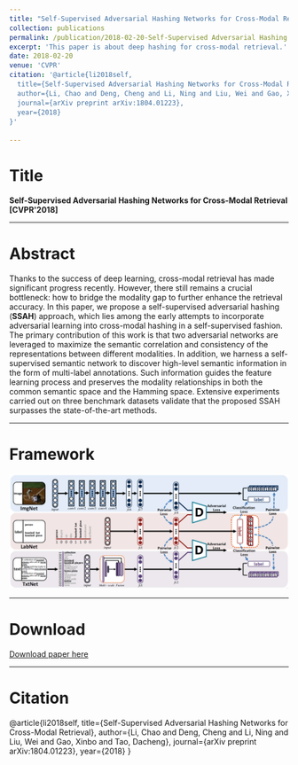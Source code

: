 ```yaml
---
title: "Self-Supervised Adversarial Hashing Networks for Cross-Modal Retrieval"
collection: publications
permalink: /publication/2018-02-20-Self-Supervised Adversarial Hashing Networks for Cross-Modal Retrieval
excerpt: 'This paper is about deep hashing for cross-modal retrieval.'
date: 2018-02-20
venue: 'CVPR'
citation: '@article{li2018self,
  title={Self-Supervised Adversarial Hashing Networks for Cross-Modal Retrieval},
  author={Li, Chao and Deng, Cheng and Li, Ning and Liu, Wei and Gao, Xinbo and Tao, Dacheng},
  journal={arXiv preprint arXiv:1804.01223},
  year={2018}
}'

---
```

# Title

__Self-Supervised Adversarial Hashing Networks for Cross-Modal Retrieval [CVPR'2018]__  

---
# Abstract
Thanks to the success of deep learning, cross-modal retrieval has made significant progress recently. However, there still remains a crucial bottleneck: how to bridge the modality gap to further enhance the retrieval accuracy. In this paper, we propose a self-supervised adversarial hashing (__SSAH__) approach, which lies among the early attempts to incorporate adversarial learning into cross-modal hashing in a self-supervised fashion. The primary contribution of this work is that two adversarial networks are leveraged to maximize the semantic correlation and consistency of the representations between different modalities. In addition, we harness a self-supervised semantic network to discover high-level semantic information in the form of multi-label annotations. Such information guides the feature learning process and preserves the modality relationships in both the common semantic space and the Hamming space. Extensive experiments carried out on three benchmark datasets validate that the proposed SSAH surpasses the state-of-the-art methods.

---
# Framework
![image](/files/SSAH/SSAH.png)


---
# Download
[Download paper here](https://arxiv.org/pdf/1804.01223.pdf)

---
# Citation
@article{li2018self,
  title={Self-Supervised Adversarial Hashing Networks for Cross-Modal Retrieval},
  author={Li, Chao and Deng, Cheng and Li, Ning and Liu, Wei and Gao, Xinbo and Tao, Dacheng},
  journal={arXiv preprint arXiv:1804.01223},
  year={2018}
}
